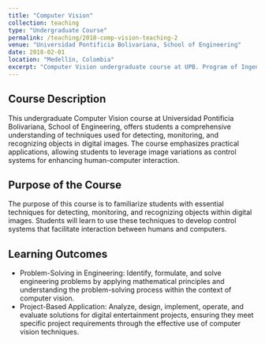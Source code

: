 ```yaml
---
title: "Computer Vision"
collection: teaching
type: "Undergraduate Course"
permalink: /teaching/2018-comp-vision-teaching-2
venue: "Universidad Pontificia Bolivariana, School of Engineering"
date: 2018-02-01
location: "Medellín, Colombia"
excerpt: "Computer Vision undergraduate course at UPB. Program of Ingenieria en Diseño de Entretenimiento Digital. [Read more](https://antonioescamilla.github.io/teaching/2018-comp-vision-teaching-2)"
---
```


## Course Description
This undergraduate Computer Vision course at Universidad Pontificia Bolivariana, School of Engineering, offers students a comprehensive understanding of techniques used for detecting, monitoring, and recognizing objects in digital images. The course emphasizes practical applications, allowing students to leverage image variations as control systems for enhancing human-computer interaction.

## Purpose of the Course
The purpose of this course is to familiarize students with essential techniques for detecting, monitoring, and recognizing objects within digital images. Students will learn to use these techniques to develop control systems that facilitate interaction between humans and computers.

## Learning Outcomes
* Problem-Solving in Engineering: Identify, formulate, and solve engineering problems by applying mathematical principles and understanding the problem-solving process within the context of computer vision.
* Project-Based Application: Analyze, design, implement, operate, and evaluate solutions for digital entertainment projects, ensuring they meet specific project requirements through the effective use of computer vision techniques.
